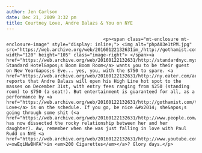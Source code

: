 ```yaml
---
author: Jen Carlson
date: Dec 21, 2009 3:32 pm
title: Courtney Love, Andre Balazs & You on NYE
---
```


	
										<p><span class="mt-enclosure mt-enclosure-image" style="display: inline;"> <img alt="phpA03e1tPM.jpg" src="https://web.archive.org/web/20160122132631im_/http://gothamist.com/attachments/arts_jen/phpA03e1tPM.jpg" width="120" height="105" class="image-right"> </span><a href="https://web.archive.org/web/20160122132631/http://standardnyc.myshopify.com/">The Standard Hotel&apos;s Boom Boom Room</a> wants you to be their guest on New Year&apos;s Eve... yes, you, with the $750 to spare. <a href="https://web.archive.org/web/20160122132631/http://ny.eater.com/archives/2009/12/andre_balazs_requests_the_pleasure_of_your_company_on_new_years_eve.php">Eater</a> reports that Andre Balazs will open his High Line hot spot to the masses on December 31st, with entry fees ranging from $250 (standing room) to $750 (a seat!). But entertainment is guaranteed for all, as a performance by <a href="https://web.archive.org/web/20160122132631/http://gothamist.com/tags/courtneylove">Courtney Love</a> is on the schedule. If you go, be nice &#x2014; she&apos;s going through some shit (<a href="https://web.archive.org/web/20160122132631/http://www.people.com/people/article/0,,20331777,00.html">People</a> has now dissected the rocky relationship between her and her daughter). Aw, remember when she was just falling in love with Paul Rudd on NYE <a href="https://web.archive.org/web/20160122132631/http://www.youtube.com/watch?v=xwEqiNwBHFA">in <em>200 Cigarettes</em></a>? Glory days.</p>					
										
									
				